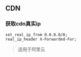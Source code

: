 ## CDN

### 获取cdn真实ip

```nginx
set_real_ip_from 0.0.0.0/0;
real_ip_header X-Forwarded-For;
```

> 适用于阿里云

